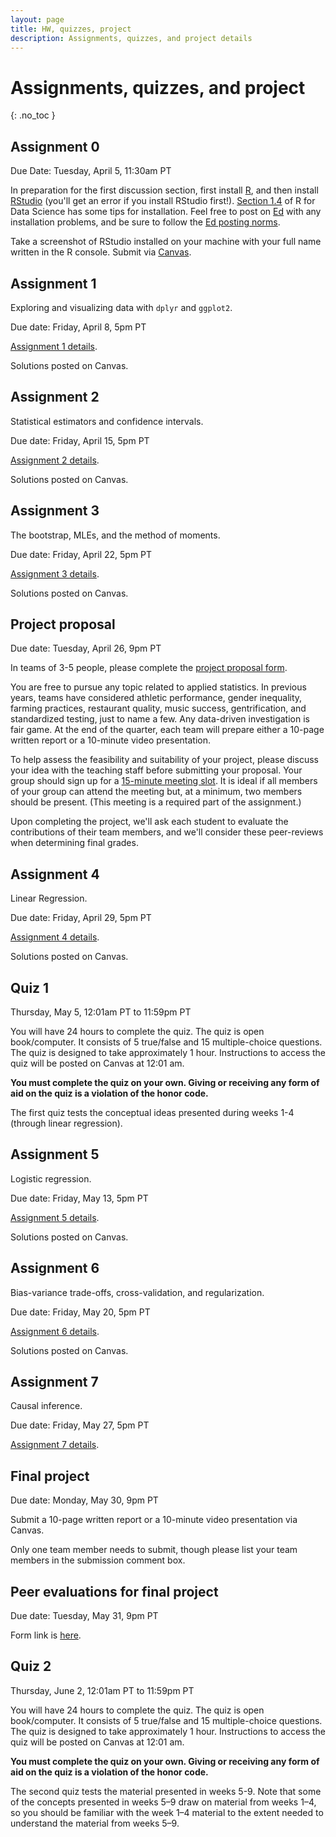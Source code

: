 ```yaml
---
layout: page
title: HW, quizzes, project
description: Assignments, quizzes, and project details
---
```


# Assignments, quizzes, and project
{: .no_toc }

<!-- 1. TOC
{:toc} -->

## Assignment 0

Due Date: Tuesday, April 5, 11:30am PT

In preparation for the first discussion section, first install <a href="http://cran.rstudio.com/">R</a>, and then
install <a href="http://www.rstudio.com/">RStudio</a>
(you'll get an error if you install RStudio first!).
[Section 1.4](https://r4ds.had.co.nz/introduction.html#prerequisites) of R for Data Science has some tips for installation.
Feel free to post on [Ed](https://canvas.stanford.edu) with any installation problems, and be sure to follow the [Ed posting norms](../ed_tips).

Take a screenshot of RStudio installed on your machine with your full name written in the R console.
Submit via [Canvas](https://canvas.stanford.edu).

## Assignment 1

Exploring and visualizing data with `dplyr` and `ggplot2`.

Due date: Friday, April 8, 5pm PT

[Assignment 1 details](assignment1.md).

Solutions posted on Canvas.

## Assignment 2

Statistical estimators and confidence intervals.

Due date: Friday, April 15, 5pm PT

[Assignment 2 details](assignment2.md).

Solutions posted on Canvas.

## Assignment 3 

The bootstrap, MLEs, and the method of moments.

Due date: Friday, April 22, 5pm PT

[Assignment 3 details](assignment3.md).

Solutions posted on Canvas.

## Project proposal

Due date: Tuesday, April 26, 9pm PT

In teams of 3-5 people, please complete the [project proposal form](https://forms.gle/U43xgsifpU3Kng2H7).

You are free to pursue any topic related to applied statistics.
In previous years, teams have considered
athletic performance, gender inequality, farming practices, restaurant quality,
music success, gentrification, and standardized testing, just to name a few.
Any data-driven investigation is fair game.
At the end of the quarter, each team will prepare either a 10-page written report
or a 10-minute video presentation.

To help assess the feasibility and suitability of your project,
please discuss your idea with the teaching staff before submitting your proposal.
Your group should
sign up for a [15-minute meeting slot](https://docs.google.com/spreadsheets/d/1gOcAYn8pYtPeHvUYM9wq8JrmJb_oFxBvd97vADZ9Pgs/edit?usp=sharing).
It is ideal if all members of your group can attend the meeting but, at a minimum, two members should be present. (This meeting is a required part of the assignment.)

Upon completing the project, we'll ask each student to evaluate the contributions of their team members, and we'll consider these peer-reviews when determining final grades.

## Assignment 4

Linear Regression.

Due date: Friday, April 29, 5pm PT

[Assignment 4 details](assignment4.md).

Solutions posted on Canvas.

## Quiz 1

Thursday, May 5, 12:01am PT to 11:59pm PT

You will have 24 hours to complete the quiz.
The quiz is open book/computer.
It consists of 5 true/false and 15 multiple-choice questions.
The quiz is designed to take approximately 1 hour.
Instructions to access the quiz will be posted on Canvas at 12:01 am.

**You must complete the quiz on your own. Giving or receiving any form of aid on the quiz is a violation of the honor code.**  

<!-- The first quiz tests the conceptual ideas presented during weeks 1-3 (through parametric inference). -->

The first quiz tests the conceptual ideas presented during weeks 1-4 (through linear regression).

## Assignment 5 

Logistic regression.

Due date: Friday, May 13, 5pm PT

[Assignment 5 details](assignment5.md).

Solutions posted on Canvas.

## Assignment 6

Bias-variance trade-offs, cross-validation, and regularization.

Due date: Friday, May 20, 5pm PT

[Assignment 6 details](assignment6.md).

Solutions posted on Canvas.


## Assignment 7 

Causal inference.

Due date: Friday, May 27, 5pm PT

[Assignment 7 details](assignment7.md).


## Final project

Due date: Monday, May 30, 9pm PT

Submit a 10-page written report or a 10-minute video presentation via Canvas.

Only one team member needs to submit, though please list your team members in the submission comment box. 


## Peer evaluations for final project

Due date: Tuesday, May 31, 9pm PT

Form link is [here](https://forms.gle/rKfgfAsMxMivoGbV6).


## Quiz 2

Thursday, June 2, 12:01am PT to 11:59pm PT

You will have 24 hours to complete the quiz.
The quiz is open book/computer.
It consists of 5 true/false and 15 multiple-choice questions.
The quiz is designed to take approximately 1 hour.
Instructions to access the quiz will be posted on Canvas at 12:01 am.

**You must complete the quiz on your own. Giving or receiving any form of aid on the quiz is a violation of the honor code.**  

The second quiz tests the material presented in weeks 5-9. Note that some of the concepts presented in weeks 5–9 draw on material from weeks 1–4, so you should be familiar with the week 1–4 material to the extent needed to understand the material from weeks 5–9.